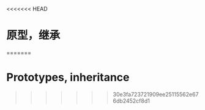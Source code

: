 <<<<<<< HEAD
# 原型，继承
=======
# Prototypes, inheritance
>>>>>>> 30e3fa723721909ee25115562e676db2452cf8d1
